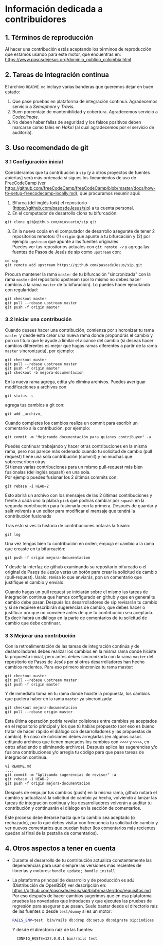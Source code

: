 # Información dedicada a contribuidores #

## 1. Términos de reproducción

Al hacer una contribución estás aceptando los términos de reproducción
que estamos usando para este motor, que encuentras en:
<https://www.pasosdejesus.org/dominio_publico_colombia.html>

## 2. Tareas de integración continua

El archivo `README.md` incluye varias banderas que queremos dejar en 
buen estado:
  1. Que pase pruebas en plataforma de integración continua. Agradecemos 
     servicio a _Semaphore_ y _Travis_.
  2. Buen porcentaje de mantenibilidad y cobertura. Agradecemos servicio a 
     _Codeclimate_.
  3. No deben haber fallas de seguridad y los falsos positivos deben marcarse 
     como tales en _Hakiri_ (al cual agradecemos por el servicio de auditoría).


## 3. Uso recomendado de git

### 3.1 Configuración inicial

Consideramos que tu contribución a `sip` (y a otros proyectos de fuentes 
abiertas) será más ordenada si sigues los lineamientos de uso de FreeCodeCamp 
(ver https://github.com/freeCodeCamp/freeCodeCamp/blob/master/docs/how-to-setup-freecodecamp-locally.md), 
que procuramos resumir aquí:

1. Bifurca (del inglés fork) el repositorio (https://github.com/pasosdeJesus/sip) 
   a tu cuenta personal.
2. En el computador de desarrollo clona tu bifurcación:
  ```
  git clone git@github.com/miusuario/sip.git
  ```
3. En la nueva copia en el computador de desarrollo asegurate de tener 
   2 repositorios remotos: (1) `origin` que apunte a tu bifurcación y (2) 
   por ejemplo `upstream` que apunte a las fuentes originales.  
   Puedes ver tus repositorios actuales con `git remote -v` y agrega las 
   fuentes de Pasos de Jesús de sip como `upstream` con:  
  ```
  cd sip
  git remote add upstream https://github.com/pasosdeJesus/sip.git
  ```

Procura mantener la rama `master` de tu bifurcación "sincronizada" con la 
rama `master` del repositorio upstream (por lo mismo no debes hacer cambios 
a la rama `master` de tu bifuración).  Lo puedes hacer ejecutando con 
regularidad:
  ```
  git checkout master
  git pull --rebase upstream master
  git push -f origin master
  ```

### 3.2 Iniciar una contribución

Cuando desees hacer una contribución, comienza por sincronizar tu rama 
`master` y desde esta crear una nueva rama donde propondrás el cambio 
y pon un título que le ayude a limitar el alcance del cambio (si deseas 
hacer cambios diferentes es mejor que hagas ramas diferentes a partir 
de la rama `master` sincronizada), por ejemplo:
  ```
  git checkout master
  git pull --rebase upstream master
  git push -f origin master
  git checkout -b mejora-documentacion
  ```
En la nueva rama agrega, edita y/o elimina archivos. Puedes averiguar
modificaciones a archivos con:
  ```
  git status -s
  ```
agrega tus cambios a git con:
  ```
  git add _archivo_
  ```
Cuando completes los cambios realiza un commit para escribir un comentario 
a la contribución, por ejemplo:
  ```
  git commit -m "Mejorando documentación para quienes contribuyen" -a
  ```
Puedes continuar trabajando y hacer otras contribuciones en la misma rama, 
pero nos parece más ordenado cuando tu solicitud de cambio (pull request) 
tiene una sola contribución (commit) y no muchas que sobreescriben otras.  
Si tienes varias contribuciones para un mismo pull-request más bien 
fusiónalas (del inglés squash) en una sola.  
Por ejemplo puedes fusionar los 2 últimos commits con:
  ```
  git rebase -i HEAD~2
  ```
Esto abrirá un archivo con los mensajes de las 2 últimas contribuciones 
y frente a cada uno la plabra `pick` que podrías cambiar por `squash` 
en la segunda contribución para fusionarla con la primera.  Después de guardar 
y salir volverás a un editor para modificar el mensaje que tendrá la 
contribución fusionada

Tras esto si ves la historia de contribuciones notarás la fusión:
  ```
  git log
  ```
Una vez tengas bien tu contribución en orden, empuja el cambio a la rama 
que creaste en tu bifurcación:
  ```
  git push -f origin mejora-documentacion
  ```
Y desde la interfaz de github examinando su repositorio bifurcado o el 
original de Pasos de Jesús verás un botón para crear la solicitud de 
cambio (pull-request).  Úsalo, revisa lo que enviarás, pon un comentario 
que justifique el cambio y envíalo.

Cuando hagas un pull request se iniciarán sobre el mismo las tareas de 
integración continua que hemos configurado en github y que en general 
tu cambio debe pasar. Después los desarrolladores de sip revisarán tu cambio 
y si se requiere escribirán sugerencias de cambio, que debes hacer o 
justificar por que no conviene antes de que tu contribución sea aceptada. 
Es decir habrá un diálogo en la parte de comentarios de tu solicitud de 
cambio que debe continuar.


### 3.3 Mejorar una contribución

Con la retroalimentación de las tareas de integración continúa y de
desarrolladores debes realizar los cambios en la misma rama donde 
hiciste la propuesta inicial, pero antes debes sincronizarla con la 
rama `master` del repositorio de Pasos de Jesús por si otros desarrolladores 
han hecho cambios recientes. Para eso primero sincroniza tu rama master:
```
git checkout master
git pull --rebase upstream master
git push -f origin master
```
Y de inmediato toma en tu rama donde hiciste la propuesta, los cambios que 
pudiera haber en la rama `master` ya sincronizada:
```
git checkout mejora-documentacion
git pull --rebase origin master
```
Esta última operación podría revelar colisiones entre cambios ya aceptados 
en el repositorio principal y los que tú habías propuesto (por eso es bueno 
tratar de hacer rápido el diálogo con desarrolladores y las propuestas de 
cambio).  En caso de colisiones debes arreglarlas (en algunos casos editando 
archivos que tienen marcados los cambios con `<<<<` y `>>>>`, en otros 
añadiendo o eliminando archivos).
Después aplica las sugerencias y/o fusiona contribuciones y/o arregla tu 
código para que pase tareas de integración continua.
```
vi README.md
....
git commit -m "Aplicando sugerencias de revisor" -a
git rebase -i HEAD~2
git push -f origin mejora-documentacion
```
Después de empujar tus cambios (push) en la misma rama, github notará 
el cambio y actualizará la solicitud de cambio ya hecha, volviendo a 
lanzar las tareas de integración continua y los desarrolladores 
volverán a auditar tu contribución y continuarán el diálogo en la sección 
de comentarios.

Este proceso debe iterarse hasta que tu cambio sea aceptado (o rechazado), 
por lo que debes visitar con frecuencia tu solicitud de cambio y ver 
nuevos comentarios que puedan haber (los comentarios más recientes 
quedan al final de la pestaña de comentarios).


## 4. Otros aspectos a tener en cuenta

* Durante el desarrollo de tu contribución actualiza constantemente 
  las dependencias para usar siempre las versiones más recientes de librerías 
  y motores: `bundle update; bundle install`

* La plataforma principal de desarrollo y de producción es adJ (Distribución de OpenBSD) ver descripción en:
	<https://github.com/pasosdeJesus/sip/blob/master/doc/requisitos.md>
  Por eso después de hacer cambios sugerimos que en esa plataforma pruebes 
  las novedades que introduces y que ejecutes las pruebas de regresión para 
  asegurar que pasan. Suele bastar desde el directorio raíz de las fuentes 
  o desde `test/dummy` si es un motor:
  ```sh
  RAILS_ENV=test  bin/rails db:drop db:setup db:migrate sip:indices
  ```
  Y desde el directorio raíz de las fuentes:
  ```
	CONFIG_HOSTS=127.0.0.1 bin/rails test
  ```
